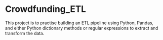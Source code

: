 # Crowdfunding_ETL
This project is to practise building an ETL pipeline using Python, Pandas, and either Python dictionary methods or regular expressions to extract and transform the data.
